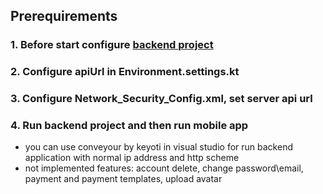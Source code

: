## Prerequirements
### 1. Before start configure [backend project](https://github.com/rsodst/account-manager)
### 2. Configure apiUrl in Environment.settings.kt
### 3. Configure Network_Security_Config.xml, set server api url
### 4. Run backend project and then run mobile app

* you can use conveyour by keyoti in visual studio for run backend application with normal ip address and http scheme
* not implemented features: account delete, change password\email, payment and payment templates, upload avatar
